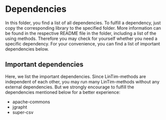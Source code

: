 # Dependencies

In this folder, you find a list of all dependencies. To fulfill a dependency, just copy the corresponding library to the specified folder. More information can be found in the respective README file in the folder, including a list of the using methods. Therefore you may check for yourself whether you need a specific dependency. For your convenience, you can find a list of important dependencies below.

## Important dependencies

Here, we list the important dependencies. Since LinTim-methods are independent of each other, you may run many LinTim-methods without any external dependencies. But we strongly encourage to fulfill the dependencies mentioned below for a better experience:

- apache-commons
- jgrapht
- super-csv